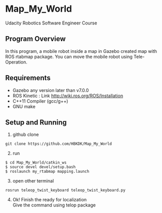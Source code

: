 # Map_My_World
Udacity Robotics Software Engineer Course

## Program Overview
In this program, a mobile robot inside a map in Gazebo created map with ROS rtabmap package.
You can move the mobile robot using Tele-Operation.

## Requirements
* Gazebo any version later than v7.0.0
* ROS Kinetic : Link <http://wiki.ros.org/ROS/Installation>
* C++11 Compiler (gcc/g++)
* GNU make

## Setup and Running
1. github clone
<pre><code>git clone https://github.com/HBKDK/Map_My_World
</code></pre>
2. run
<pre><code>$ cd Map_My_World/catkin_ws  
$ source devel devel/setup.bash
$ roslaunch my_rtabmap mapping.launch</pre></code>
3. open other terminal
<pre><code>rosrun teleop_twist_keyboard teleop_twist_keyboard.py</pre></code>
4. Ok! Finish the ready for localization  
Give the command using telop package  
